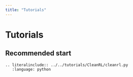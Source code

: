```yaml
---
title: "Tutorials"
---
```


# Tutorials

## Recommended start

```{eval-rst}
.. literalinclude:: ../../tutorials/CleanRL/cleanrl.py
   :language: python
```